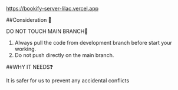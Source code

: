 
https://bookify-server-lilac.vercel.app

##Consideration 📍 

DO NOT TOUCH MAIN BRANCH🌿 
1. Always pull the code from development branch before start your working.
2. Do not push directly on the main branch. 

##WHY IT NEEDS❓

It is safer for us to prevent any accidental conflicts
